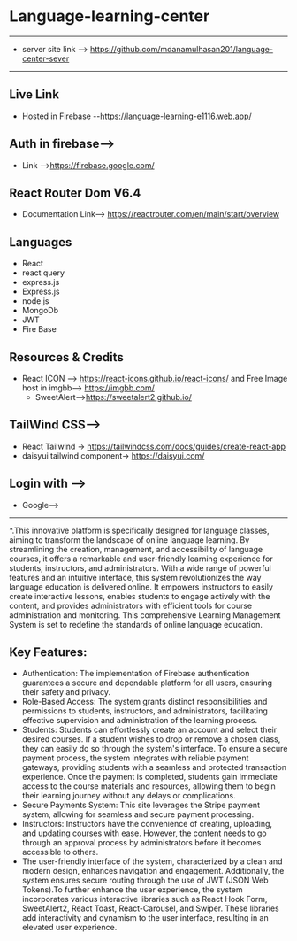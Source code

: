 

 Language-learning-center<a name="TOP"></a>
===================
- - - - 
* server site link --> https://github.com/mdanamulhasan201/language-center-sever
- - - - 
## Live Link ##
* Hosted in Firebase --https://language-learning-e1116.web.app/
## Auth in firebase--> ##
* Link -->https://firebase.google.com/


## React Router Dom V6.4 ##
 * Documentation Link--> https://reactrouter.com/en/main/start/overview
## Languages ## 
 * React
 * react query
 * express.js
 * Express.js
 * node.js
 * MongoDb
 * JWT 
 * Fire Base

## Resources & Credits ##
* React ICON  --> https://react-icons.github.io/react-icons/  and
  Free Image host in imgbb--> https://imgbb.com/
  * SweetAlert-->https://sweetalert2.github.io/

## TailWind CSS--> ##
* React Tailwind -> https://tailwindcss.com/docs/guides/create-react-app
* daisyui tailwind component-> https://daisyui.com/

## Login with --> ##
* Google-->
------------------
*.This innovative platform is specifically designed for language classes, aiming to transform the landscape of online language learning. By streamlining the creation, management, and accessibility of language courses, it offers a remarkable and user-friendly learning experience for students, instructors, and administrators. With a wide range of powerful features and an intuitive interface, this system revolutionizes the way language education is delivered online. It empowers instructors to easily create interactive lessons, enables students to engage actively with the content, and provides administrators with efficient tools for course administration and monitoring. This comprehensive Learning Management System is set to redefine the standards of online language education.
## Key Features:
* Authentication: The implementation of Firebase authentication guarantees a secure and dependable platform for all users, ensuring their safety and privacy.
* Role-Based Access: The system grants distinct responsibilities and permissions to students, instructors, and administrators, facilitating effective supervision and administration of the learning process.
* Students: Students can effortlessly create an account and select their desired courses. If a student wishes to drop or remove a chosen class, they can easily do so through the system's interface. To ensure a secure payment process, the system integrates with reliable payment gateways, providing students with a seamless and protected transaction experience. Once the payment is completed, students gain immediate access to the course materials and resources, allowing them to begin their learning journey without any delays or complications.
* Secure Payments System: This site leverages the Stripe payment system, allowing for seamless and secure payment processing.
* Instructors: Instructors have the convenience of creating, uploading, and updating courses with ease. However, the content needs to go through an approval process by administrators before it becomes accessible to others.
* The user-friendly interface of the system, characterized by a clean and modern design, enhances navigation and engagement. Additionally, the system ensures secure routing through the use of JWT (JSON Web Tokens).To further enhance the user experience, the system incorporates various interactive libraries such as React Hook Form, SweetAlert2, React Toast, React-Carousel, and Swiper. These libraries add interactivity and dynamism to the user interface, resulting in an elevated user experience.

